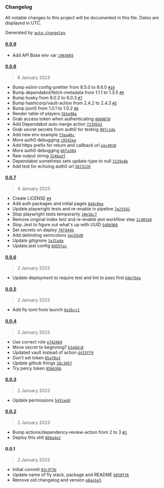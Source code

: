 ### Changelog

All notable changes to this project will be documented in this file. Dates are displayed in UTC.

Generated by [`auto-changelog`](https://github.com/CookPete/auto-changelog).

#### [0.0.9](https://github.com/RBC-Digital-Ltd/draft-fantasy-platform-frontend-remix/compare/0.0.8...0.0.9)

- Add API Base env var [`1965665`](https://github.com/RBC-Digital-Ltd/draft-fantasy-platform-frontend-remix/commit/19656651ef295eff465666a8252e7efd9d07aa7d)

#### [0.0.8](https://github.com/RBC-Digital-Ltd/draft-fantasy-platform-frontend-remix/compare/0.0.7...0.0.8)

> 6 January 2023

- Bump eslint-config-prettier from 8.5.0 to 8.6.0 [`#10`](https://github.com/RBC-Digital-Ltd/draft-fantasy-platform-frontend-remix/pull/10)
- Bump dependabot/fetch-metadata from 1.1.1 to 1.3.5 [`#9`](https://github.com/RBC-Digital-Ltd/draft-fantasy-platform-frontend-remix/pull/9)
- Bump husky from 8.0.2 to 8.0.3 [`#7`](https://github.com/RBC-Digital-Ltd/draft-fantasy-platform-frontend-remix/pull/7)
- Bump hashicorp/vault-action from 2.4.2 to 2.4.3 [`#5`](https://github.com/RBC-Digital-Ltd/draft-fantasy-platform-frontend-remix/pull/5)
- Bump json5 from 1.0.1 to 1.0.2 [`#8`](https://github.com/RBC-Digital-Ltd/draft-fantasy-platform-frontend-remix/pull/8)
- Render table of players [`5b5e98a`](https://github.com/RBC-Digital-Ltd/draft-fantasy-platform-frontend-remix/commit/5b5e98a42b4cfe817ce116bf8530f5d27dbd00bc)
- Grab access token when authenticating [`4b68670`](https://github.com/RBC-Digital-Ltd/draft-fantasy-platform-frontend-remix/commit/4b686703d404933d0637516954e4419870e3eea7)
- Add Dependabot auto merge action [`7239541`](https://github.com/RBC-Digital-Ltd/draft-fantasy-platform-frontend-remix/commit/7239541e16f2763e0627eee9f4bccd561fcca915)
- Grab secret secrets from auth0 for testing [`98fc1da`](https://github.com/RBC-Digital-Ltd/draft-fantasy-platform-frontend-remix/commit/98fc1dad11aabf3aba595885378c02d8c978d7d0)
- Add new env example [`f3ea46c`](https://github.com/RBC-Digital-Ltd/draft-fantasy-platform-frontend-remix/commit/f3ea46c847ed267deaad1d1ee7b2affc64148c45)
- More auth0 debugging [`c9542ea`](https://github.com/RBC-Digital-Ltd/draft-fantasy-platform-frontend-remix/commit/c9542eabd21326f19c4fa5e8415f461d8c8616bd)
- Add https prefix for return and callback url [`eac4818`](https://github.com/RBC-Digital-Ltd/draft-fantasy-platform-frontend-remix/commit/eac48184db2635c8273207e99739493f5a0d7a0a)
- More auth0 debugging [`66fa384`](https://github.com/RBC-Digital-Ltd/draft-fantasy-platform-frontend-remix/commit/66fa384490045066538939bd9ca1c4b0e65390d9)
- Raw output string [`324ba2f`](https://github.com/RBC-Digital-Ltd/draft-fantasy-platform-frontend-remix/commit/324ba2fefff0c40ce54d68a7211891f1490ca86e)
- Dependabot sometimes sets update-type to null [`3229e4b`](https://github.com/RBC-Digital-Ltd/draft-fantasy-platform-frontend-remix/commit/3229e4b1803348f8afe9e13c423cbcfd3a20b51d)
- Add test for echoing auth0 url [`3873120`](https://github.com/RBC-Digital-Ltd/draft-fantasy-platform-frontend-remix/commit/38731204e003b9cf5e5cee838ff90e1e23d156c9)

#### [0.0.7](https://github.com/RBC-Digital-Ltd/draft-fantasy-platform-frontend-remix/compare/0.0.6...0.0.7)

> 4 January 2023

- Create LICENSE [`#4`](https://github.com/RBC-Digital-Ltd/draft-fantasy-platform-frontend-remix/pull/4)
- Add auth packages and initial pages [`844c0ea`](https://github.com/RBC-Digital-Ltd/draft-fantasy-platform-frontend-remix/commit/844c0ea09585b9fe00a9982a53f3c32204c76279)
- Update playwright tests and re-enable in pipeline [`7e255d1`](https://github.com/RBC-Digital-Ltd/draft-fantasy-platform-frontend-remix/commit/7e255d1d823458d8a96ec80869a4a86e1c51b2f7)
- Stop playwright tests temporarily [`10e1bc7`](https://github.com/RBC-Digital-Ltd/draft-fantasy-platform-frontend-remix/commit/10e1bc7155bda1b5fc8af63d9231fc772b6a09d1)
- Remove original index test and re-enable jest workflow step [`2cd03a9`](https://github.com/RBC-Digital-Ltd/draft-fantasy-platform-frontend-remix/commit/2cd03a97ecbf79f8a07067b00009250fd89f8245)
- Stop Jest to figure out what's up with UUID [`5496966`](https://github.com/RBC-Digital-Ltd/draft-fantasy-platform-frontend-remix/commit/549696695b9530ae0cd8a2a30ec7f394ac9ad895)
- Set secrets on deploy [`78fd44b`](https://github.com/RBC-Digital-Ltd/draft-fantasy-platform-frontend-remix/commit/78fd44b38defe095309f4b66f6ba0bf982bc6991)
- Add delimiting semicolons [`5ecb5d0`](https://github.com/RBC-Digital-Ltd/draft-fantasy-platform-frontend-remix/commit/5ecb5d00a3ed4fffd2f5d002f99d2c73d1afe1c6)
- Update gitignore [`3a31ada`](https://github.com/RBC-Digital-Ltd/draft-fantasy-platform-frontend-remix/commit/3a31ada719519457633149783b8bc52d504cee2e)
- Update jest config [`8d55fac`](https://github.com/RBC-Digital-Ltd/draft-fantasy-platform-frontend-remix/commit/8d55fac4be8e0c99bae280babf7c84a59726b165)

#### [0.0.6](https://github.com/RBC-Digital-Ltd/draft-fantasy-platform-frontend-remix/compare/0.0.5...0.0.6)

> 2 January 2023

- Update deployment to require test and lint to pass first [`69e76da`](https://github.com/RBC-Digital-Ltd/draft-fantasy-platform-frontend-remix/commit/69e76da643ab2d5fce832497c94741fbe7eef4e4)

#### [0.0.5](https://github.com/RBC-Digital-Ltd/draft-fantasy-platform-frontend-remix/compare/0.0.4...0.0.5)

> 2 January 2023

- Add fly toml from launch [`8a3bcc1`](https://github.com/RBC-Digital-Ltd/draft-fantasy-platform-frontend-remix/commit/8a3bcc18d5151f4c6a34b2980ccaf2ccbbcdfc86)

#### [0.0.4](https://github.com/RBC-Digital-Ltd/draft-fantasy-platform-frontend-remix/compare/0.0.3...0.0.4)

> 2 January 2023

- Use correct role [`e7424b9`](https://github.com/RBC-Digital-Ltd/draft-fantasy-platform-frontend-remix/commit/e7424b9ef89007b1476a60c18ee6d15ef8fff4a9)
- Move secret to beginning? [`b3a8dc6`](https://github.com/RBC-Digital-Ltd/draft-fantasy-platform-frontend-remix/commit/b3a8dc6ab0dddc75727454279d9bd21d2c7b61fa)
- Updated vault instead of action [`d433ff9`](https://github.com/RBC-Digital-Ltd/draft-fantasy-platform-frontend-remix/commit/d433ff99dcf9e1dd1bf79829e193234c29862d58)
- Don't set token [`05a70a3`](https://github.com/RBC-Digital-Ltd/draft-fantasy-platform-frontend-remix/commit/05a70a3244fbb7dee00d88a62120778c3035b610)
- Update github things [`38c3057`](https://github.com/RBC-Digital-Ltd/draft-fantasy-platform-frontend-remix/commit/38c3057f25ed919ea72c22e6d24e23b1dc16144f)
- Try percy token [`95b636b`](https://github.com/RBC-Digital-Ltd/draft-fantasy-platform-frontend-remix/commit/95b636b18ba5796ea0fcc21c56db86bfca6832e4)

#### [0.0.3](https://github.com/RBC-Digital-Ltd/draft-fantasy-platform-frontend-remix/compare/0.0.2...0.0.3)

> 2 January 2023

- Update permissions [`5451edd`](https://github.com/RBC-Digital-Ltd/draft-fantasy-platform-frontend-remix/commit/5451edd4a239157f57ba0a8e17f009ce628fa8cd)

#### [0.0.2](https://github.com/RBC-Digital-Ltd/draft-fantasy-platform-frontend-remix/compare/0.0.1...0.0.2)

> 2 January 2023

- Bump actions/dependency-review-action from 2 to 3 [`#1`](https://github.com/RBC-Digital-Ltd/draft-fantasy-platform-frontend-remix/pull/1)
- Deploy this shit [`868a4e2`](https://github.com/RBC-Digital-Ltd/draft-fantasy-platform-frontend-remix/commit/868a4e2b1a8b2a9280bc710f0cf22e6a6f6add98)

#### 0.0.1

> 2 January 2023

- Initial commit [`93c3f3b`](https://github.com/RBC-Digital-Ltd/draft-fantasy-platform-frontend-remix/commit/93c3f3befb7b9df6b4e842d81fe426acbd2c4029)
- Update name of fly stack, package and README [`b850f36`](https://github.com/RBC-Digital-Ltd/draft-fantasy-platform-frontend-remix/commit/b850f36d2c4b117b5c38133246dc9c2711e15d9f)
- Remove old changelog and version [`e8ae1e3`](https://github.com/RBC-Digital-Ltd/draft-fantasy-platform-frontend-remix/commit/e8ae1e3386017f2c019691c34759273c9cd3fed6)
